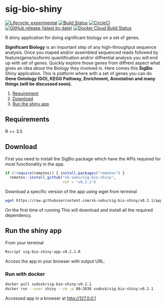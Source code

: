 # sig-bio-shiny

<!-- badges: start -->
  [![Lifecycle: experimental](https://img.shields.io/badge/lifecycle-experimental-orange.svg)](https://www.tidyverse.org/lifecycle/#experimental)
  [![Build Status](https://travis-ci.org/sk-sahu/sig-bio-shiny.svg?branch=master)](https://travis-ci.org/sk-sahu/sig-bio-shiny)
  [![CircleCI](https://circleci.com/gh/sk-sahu/sig-bio-shiny.svg?style=svg)](https://circleci.com/gh/sk-sahu/sig-bio-shiny)
  [![GitHub release (latest by date)](https://img.shields.io/github/v/release/sk-sahu/sig-bio-shiny)](https://github.com/sk-sahu/sig-bio-shiny/releases)
  [![Docker Cloud Build Status](https://img.shields.io/docker/cloud/build/sudosk/sig-bio-shiny)](https://hub.docker.com/repository/docker/sudosk/sig-bio-shiny/builds)
<!-- badges: end -->

R shiny application for doing significant biology on a set of genes. 

**Significant Biology** is an important step of any high-throughput sequence analysis. Once you maped and/or assembled sequenced reads followed by feature(gene/isoform) quantification and/or diffrential analysis you will end up with set of genes. Quickly explore those genes from diffrent aspect what gives an idea about the Biology they involved in. Here comes this **SigBio** Shiny application. This is platform where with a set of genes you can do **Gene Ontology (GO), KEGG Pathway, Enrichment, Annotation and many things (will be discussed soon).**

1. [Requirement](#requirements)
2. [Download](#download)
4. [Run the shiny app](#run-the-shiny-app)

## Requirements
R >= 3.5

## Download
First you need to install the SigBio package which have the APIs required for most functionality in the app.
```r
if (!require(remotes)) { install.packages("remotes") }
  remotes::install_github("sk-sahu/sig-bio-shiny", 
                          ref = "v0.2.1")
```

Download a specific version of the app using wget from terminal
```bash
wget https://raw.githubusercontent.com/sk-sahu/sig-bio-shiny/v0.2.1/app.R -O sig-bio-shiny-app-v0.2.1.R
```
On the first time of running This will download and install all the required dependency.

## Run the shiny app
From your terminal
```bash
Rscript sig-bio-shiny-app-v0.2.1.R
```
Access the app in your browser with output URL.

### Run with docker
```bash
docker pull sudosk/sig-bio-shiny:v0.2.1
docker run --user shiny --rm -p 80:3838 sudosk/sig-bio-shiny:v0.2.1
```
Accessed app in a browser at http://127.0.0.1
